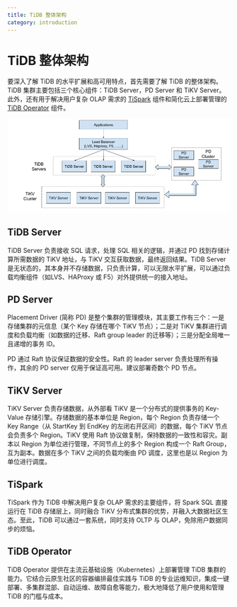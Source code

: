 ```yaml
---
title: TiDB 整体架构
category: introduction
---
```


# TiDB 整体架构

要深入了解 TiDB 的水平扩展和高可用特点，首先需要了解 TiDB 的整体架构。TiDB 集群主要包括三个核心组件：TiDB Server，PD Server 和 TiKV Server。此外，还有用于解决用户复杂 OLAP 需求的 [TiSpark](https://github.com/pingcap/tispark/) 组件和简化云上部署管理的 [TiDB Operator](/v3.0/tidb-in-kubernetes/tidb-operator-overview.md) 组件。

![TiDB Architecture](/media/tidb-architecture.png)

## TiDB Server

TiDB Server 负责接收 SQL 请求，处理 SQL 相关的逻辑，并通过 PD 找到存储计算所需数据的 TiKV 地址，与 TiKV 交互获取数据，最终返回结果。TiDB Server 是无状态的，其本身并不存储数据，只负责计算，可以无限水平扩展，可以通过负载均衡组件（如LVS、HAProxy 或 F5）对外提供统一的接入地址。

## PD Server

Placement Driver (简称 PD) 是整个集群的管理模块，其主要工作有三个：一是存储集群的元信息（某个 Key 存储在哪个 TiKV 节点）；二是对 TiKV 集群进行调度和负载均衡（如数据的迁移、Raft group leader 的迁移等）；三是分配全局唯一且递增的事务 ID。

PD 通过 Raft 协议保证数据的安全性。Raft 的 leader server 负责处理所有操作，其余的 PD server 仅用于保证高可用。建议部署奇数个 PD 节点。

## TiKV Server

TiKV Server 负责存储数据，从外部看 TiKV 是一个分布式的提供事务的 Key-Value 存储引擎。存储数据的基本单位是 Region，每个 Region 负责存储一个 Key Range（从 StartKey 到 EndKey 的左闭右开区间）的数据，每个 TiKV 节点会负责多个 Region。TiKV 使用 Raft 协议做复制，保持数据的一致性和容灾。副本以 Region 为单位进行管理，不同节点上的多个 Region 构成一个 Raft Group，互为副本。数据在多个 TiKV 之间的负载均衡由 PD 调度，这里也是以 Region 为单位进行调度。

## TiSpark

TiSpark 作为 TiDB 中解决用户复杂 OLAP 需求的主要组件，将 Spark SQL 直接运行在 TiDB 存储层上，同时融合 TiKV 分布式集群的优势，并融入大数据社区生态。至此，TiDB 可以通过一套系统，同时支持 OLTP 与 OLAP，免除用户数据同步的烦恼。

## TiDB Operator

TiDB Operator 提供在主流云基础设施（Kubernetes）上部署管理 TiDB 集群的能力。它结合云原生社区的容器编排最佳实践与 TiDB 的专业运维知识，集成一键部署、多集群混部、自动运维、故障自愈等能力，极大地降低了用户使用和管理 TiDB 的门槛与成本。

